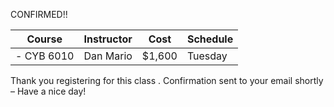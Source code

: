 CONFIRMED!! 


|   Course   | Instructor      | Cost    | Schedule              |
|:----------:|-----------------|---------|-----------------------|
|- CYB 6010   | Dan Mario    | $1,600  | Tuesday   |


Thank you registering for this class . Confirmation sent to your email shortly – Have a nice day!

